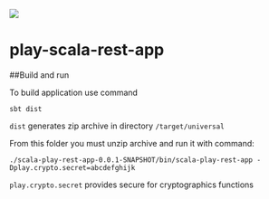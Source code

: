 [<img src="https://img.shields.io/travis/playframework/play-scala-anorm-example.svg"/>](https://travis-ci.org/playframework/play-scala-anorm-example)

# play-scala-rest-app

##Build and run

To build application use command

    sbt dist

`dist` generates zip archive in directory `/target/universal`

From this folder you must unzip archive and run it with command:

    ./scala-play-rest-app-0.0.1-SNAPSHOT/bin/scala-play-rest-app -Dplay.crypto.secret=abcdefghijk

`play.crypto.secret` provides secure for cryptographics functions